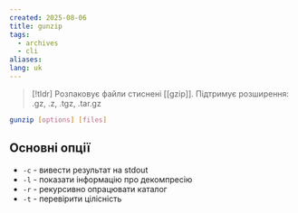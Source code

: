```yaml
---
created: 2025-08-06
title: gunzip
tags:
  - archives
  - cli
aliases: 
lang: uk
---
```


> [!tldr]
> Розпаковує файли стиснені [[gzip]]. Підтримує розширення: .gz, .z, .tgz, .tar.gz

```bash
gunzip [options] [files]
```

## Основні опції

- `-c` - вивести результат на stdout
- `-l` - показати інформацію про декомпресію
- `-r` - рекурсивно опрацювати каталог
- `-t` - перевірити цілісність